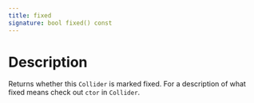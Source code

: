 ```yaml
---
title: fixed
signature: bool fixed() const
---
```


# Description
Returns whether this `Collider` is marked fixed. For a description of what fixed means check out `ctor` in `Collider`.
